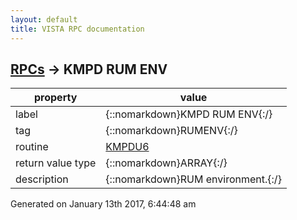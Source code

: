 ```yaml
---
layout: default
title: VISTA RPC documentation
---
```




## [RPCs](TableOfContent.md) &#8594; KMPD RUM ENV 

 property | value 
--- | --- 
 label | {::nomarkdown}KMPD RUM ENV{:/}
 tag | {::nomarkdown}RUMENV{:/}
 routine | [KMPDU6](http://code.osehra.org/dox/Routine_KMPDU6_source.html)
 return value type | {::nomarkdown}ARRAY{:/}
 description | {::nomarkdown}RUM environment.{:/}




 Generated on January 13th 2017, 6:44:48 am